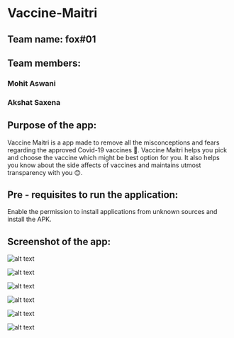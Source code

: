 # Vaccine-Maitri

## Team name: fox#01

## Team members:
### Mohit Aswani
### Akshat Saxena

## Purpose of the app:
Vaccine Maitri is a app made to remove all the misconceptions and fears regarding the approved Covid-19 vaccines 💉. 
Vaccine Maitri helps you pick and choose the vaccine which might be best option for you. It also helps you know about the side affects of vaccines and maintains 
utmost transparency with you 😊.

## Pre - requisites to run the application:
Enable the permission to install applications from unknown sources and install the APK.

## Screenshot of the app:

![alt text](https://github.com/MohitAswani/Vaccine-Maitri/blob/master/Screenshots/1.jpeg)

![alt text](https://github.com/MohitAswani/Vaccine-Maitri/blob/master/Screenshots/2.jpeg)

![alt text](https://github.com/MohitAswani/Vaccine-Maitri/blob/master/Screenshots/3.jpeg)

![alt text](https://github.com/MohitAswani/Vaccine-Maitri/blob/master/Screenshots/4.jpeg)

![alt text](https://github.com/MohitAswani/Vaccine-Maitri/blob/master/Screenshots/5.jpeg)

![alt text](https://github.com/MohitAswani/Vaccine-Maitri/blob/master/Screenshots/6.jpeg)
